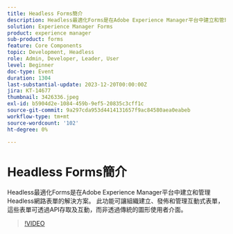 ```yaml
---
title: Headless Forms簡介
description: Headless最適化Forms是在Adobe Experience Manager平台中建立和管理Headless網路表單的解決方案。 此功能可讓組織建立、發佈和管理互動式表單，這些表單可透過API存取及互動，而非透過傳統的圖形使用者介面。
solution: Experience Manager Forms
product: experience manager
sub-product: forms
feature: Core Components
topic: Development, Headless
role: Admin, Developer, Leader, User
level: Beginner
doc-type: Event
duration: 1304
last-substantial-update: 2023-12-20T00:00:00Z
jira: KT-14677
thumbnail: 3426336.jpeg
exl-id: b5904d2e-1084-459b-9ef5-20835c3cff1c
source-git-commit: 9a297cda953d4414131657f9ac84580aea0eabeb
workflow-type: tm+mt
source-wordcount: '102'
ht-degree: 0%

---
```


# Headless Forms簡介

Headless最適化Forms是在Adobe Experience Manager平台中建立和管理Headless網路表單的解決方案。 此功能可讓組織建立、發佈和管理互動式表單，這些表單可透過API存取及互動，而非透過傳統的圖形使用者介面。

>[!VIDEO](https://video.tv.adobe.com/v/3426336/?learn=on)
